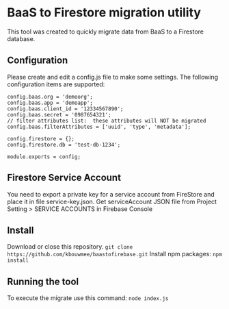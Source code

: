 # BaaS to Firestore migration utility

This tool was created to quickly migrate data from BaaS to a Firestore database.

## Configuration
Please create and edit a config.js file to make some settings. The following configuration items are supported:
```
config.baas.org = 'demoorg';
config.baas.app = 'demoapp';
config.baas.client_id = '12334567890';
config.baas.secret = '0987654321';
// filter attributes list:  these attributes will NOT be migrated
config.baas.filterAttributes = ['uuid', 'type', 'metadata'];

config.firestore = {};
config.firestore.db = 'test-db-1234';

module.exports = config;
``` 

## Firestore Service Account
You need to export a private key for a service account from FireStore and place it in file service-key.json. Get serviceAccount JSON file from Project Setting > SERVICE ACCOUNTS in Firebase Console

## Install
Download or close this repository.
`git clone https://github.com/kbouwmee/baastofirebase.git`
Install npm packages:
`npm install`

## Running the tool
To execute the migrate use this command:
`node index.js`


